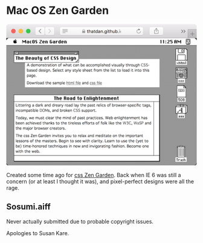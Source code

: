 # Mac OS Zen Garden
![Screenshot](screenshot.png)

Created some time ago for [css Zen Garden](https://csszengarden.com). Back when IE 6 was still a concern (or at least I thought it was), and pixel-perfect designs were all the rage.

## Sosumi.aiff
Never actually submitted due to probable copyright issues.

Apologies to Susan Kare.
